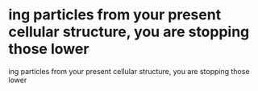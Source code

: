 # ing particles from your present cellular structure, you are stopping those lower

ing particles from your present cellular structure, you are stopping those lower